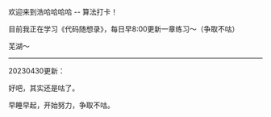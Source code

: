 欢迎来到浩哈哈哈哈 -- 算法打卡！

目前我正在学习《代码随想录》，每日早8:00更新一章练习～（争取不咕）

芜湖～

---

20230430更新：

好吧，其实还是咕了。

早睡早起，开始努力，争取不咕。
